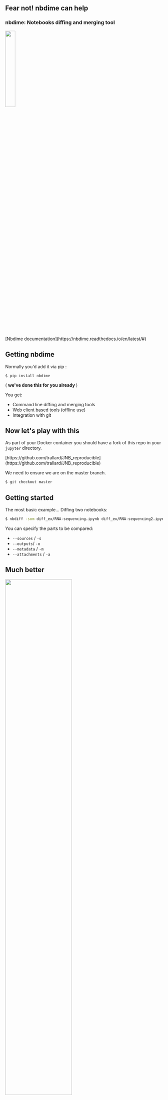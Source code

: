 <section class='dark-diagonal'>

<h2> Fear not! <accent-text> nbdime</accent-text> can help</h2>

<h3> nbdime: Notebooks diffing and merging tool </h3>
<a href='http://opendreamkit.org' target='_blank'>
<img src="../resources/odk-logo.svg" style='width:25%'/></a>
<br>
[Nbdime documentation](https://nbdime.readthedocs.io/en/latest/#)
</section>



## Getting nbdime
Normally you'd add it via pip :
```
$ pip install nbdime
```
( <strong> we've done this for you already </strong>)

You get:
- Command line diffing and merging tools
- Web client based tools (offline use)
- Integration with git



## Now let's play with this
<i class="fa fa-code-fork" aria-hidden="true"></i> As part of your Docker container
you should have a fork of this repo in your `jupyter` directory.

<p class= "fragment grow"> [https://github.com/trallard/JNB_reproducible](https://github.com/trallard/JNB_reproducible)
</p>



We need to ensure we are on the <accent-text>master</accent-text> branch.
```bash
$ git checkout master
```



## Getting started
The most basic example...
Diffing two notebooks:
```bash
$ nbdiff -som diff_ex/RNA-sequencing.ipynb diff_ex/RNA-sequencing2.ipynb
```
You can specify the parts to be compared:
- `--sources` / `-s`
- `--outputs`/ `-o`
- `--metadata` / `-m`
- `--attachments` / `-a`



## Much better
<img src="../resources/nbdiff1.png" style='width:65%'/>



<img src="../resources/nbdiff.png" style='width:70%'/>



<img src="../resources/nbdiff-terminal.png" style='width:65%'/>



## Diffing on the web-app
Like in the previous example, we can compare the two notebooks...
and display <strong> rich rendered diffs </strong> on our web browser.

```bash
$ nbdiff-web -so diff_ex/RNA-sequencing.ipynb diff_ex/RNA-sequencing2.ipynb
```



<img src="../resources/diff_web1.PNG" style='width:100%'/>

<div class='float_modal fragment fade-in'>
<p class='modal_p'> Note that in this case <br/>
'red': base and 'green': remote </p>
</div>



<img src="../resources/diff_web2.PNG" style='width:100%'/>

<img src="../resources/diff_web3.PNG" style='width:100%'/>



<img src="../resources/diff_web4.PNG" style='width:100%'/>



## Are you forgetting about version control?
<img src="../resources/version-control.jpg">
<br>
<small> Taken from http://geek-and-poke.com/ </smal>


## NBDIME version control integration
(Note: only git is supported at the moment)
- As <strong> drivers </strong> for your diff and merge operations (nbdime takes over these)
- Defining nbdime as diff and merge <strong> tools </tools>



## Integrate with git
Configuring all diff/merge drivers and tools:
```
$ nbdime config-git --enable --global
```

Note this allows for other configurations:
- for the current repository
- for this user (global)
- at system level



### Diffing two commits on the command line
```bash
$ git diff de2863c 404e4e0
```
![](../resources/git_diff1.png)



## Using your web browser
```
$ nbdiff-web de2863c 404e4e0
```



<img src="../resources/diff_webgit1.png" style='width:75%'/>



<img src="../resources/diff_webgit1.png" style='width:75%'/>
